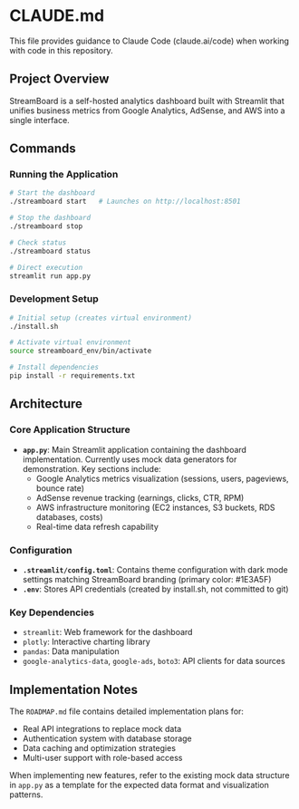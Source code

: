 # CLAUDE.md


This file provides guidance to Claude Code (claude.ai/code) when working with code in this repository.

## Project Overview

StreamBoard is a self-hosted analytics dashboard built with Streamlit that unifies business metrics from Google Analytics, AdSense, and AWS into a single interface.

## Commands


### Running the Application

```bash
# Start the dashboard
./streamboard start   # Launches on http://localhost:8501

# Stop the dashboard
./streamboard stop

# Check status
./streamboard status

# Direct execution
streamlit run app.py
```

### Development Setup

```bash
# Initial setup (creates virtual environment)
./install.sh

# Activate virtual environment
source streamboard_env/bin/activate

# Install dependencies
pip install -r requirements.txt
```

## Architecture


### Core Application Structure

- **`app.py`**: Main Streamlit application containing the dashboard implementation. Currently uses mock data generators for demonstration. Key sections include:
  - Google Analytics metrics visualization (sessions, users, pageviews, bounce rate)
  - AdSense revenue tracking (earnings, clicks, CTR, RPM)
  - AWS infrastructure monitoring (EC2 instances, S3 buckets, RDS databases, costs)
  - Real-time data refresh capability

### Configuration

- **`.streamlit/config.toml`**: Contains theme configuration with dark mode settings matching StreamBoard branding (primary color: #1E3A5F)
- **`.env`**: Stores API credentials (created by install.sh, not committed to git)

### Key Dependencies

- `streamlit`: Web framework for the dashboard
- `plotly`: Interactive charting library
- `pandas`: Data manipulation
- `google-analytics-data`, `google-ads`, `boto3`: API clients for data sources

## Implementation Notes


The `ROADMAP.md` file contains detailed implementation plans for:
- Real API integrations to replace mock data
- Authentication system with database storage
- Data caching and optimization strategies
- Multi-user support with role-based access

When implementing new features, refer to the existing mock data structure in `app.py` as a template for the expected data format and visualization patterns.
